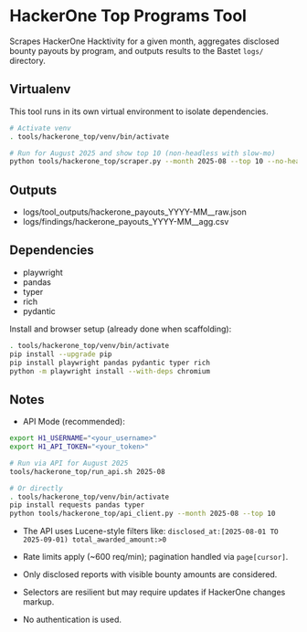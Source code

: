 # HackerOne Top Programs Tool

Scrapes HackerOne Hacktivity for a given month, aggregates disclosed bounty payouts by program, and outputs results to the Bastet `logs/` directory.

## Virtualenv

This tool runs in its own virtual environment to isolate dependencies.

```bash
# Activate venv
. tools/hackerone_top/venv/bin/activate

# Run for August 2025 and show top 10 (non-headless with slow-mo)
python tools/hackerone_top/scraper.py --month 2025-08 --top 10 --no-headless --slow-mo 250
```

## Outputs

- logs/tool_outputs/hackerone_payouts_YYYY-MM_<timestamp>_raw.json
- logs/findings/hackerone_payouts_YYYY-MM_<timestamp>_agg.csv

## Dependencies

- playwright
- pandas
- typer
- rich
- pydantic

Install and browser setup (already done when scaffolding):

```bash
. tools/hackerone_top/venv/bin/activate
pip install --upgrade pip
pip install playwright pandas pydantic typer rich
python -m playwright install --with-deps chromium
```

## Notes
- API Mode (recommended):

```bash
export H1_USERNAME="<your_username>"
export H1_API_TOKEN="<your_token>"

# Run via API for August 2025
tools/hackerone_top/run_api.sh 2025-08

# Or directly
. tools/hackerone_top/venv/bin/activate
pip install requests pandas typer
python tools/hackerone_top/api_client.py --month 2025-08 --top 10
```

- The API uses Lucene-style filters like:
  `disclosed_at:[2025-08-01 TO 2025-09-01) total_awarded_amount:>0`
- Rate limits apply (~600 req/min); pagination handled via `page[cursor]`.

- Only disclosed reports with visible bounty amounts are considered.
- Selectors are resilient but may require updates if HackerOne changes markup.
- No authentication is used.



